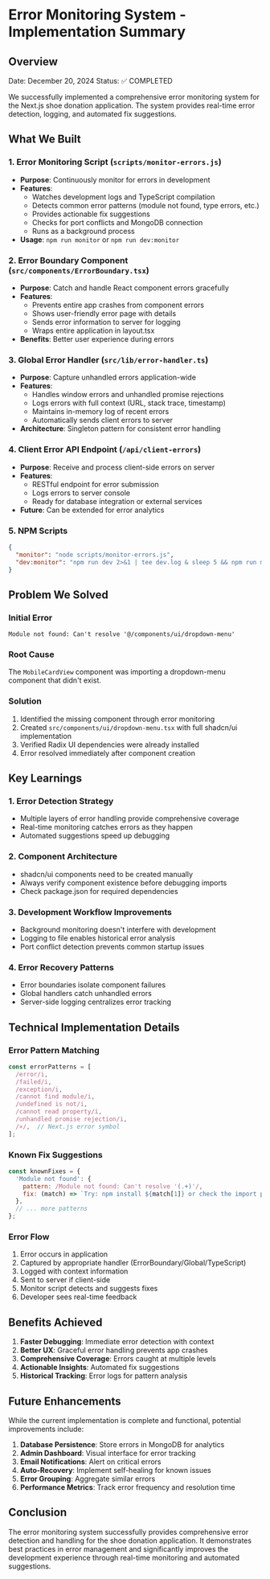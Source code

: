 # Error Monitoring System - Implementation Summary

## Overview
Date: December 20, 2024
Status: ✅ COMPLETED

We successfully implemented a comprehensive error monitoring system for the Next.js shoe donation application. The system provides real-time error detection, logging, and automated fix suggestions.

## What We Built

### 1. Error Monitoring Script (`scripts/monitor-errors.js`)
- **Purpose**: Continuously monitor for errors in development
- **Features**:
  - Watches development logs and TypeScript compilation
  - Detects common error patterns (module not found, type errors, etc.)
  - Provides actionable fix suggestions
  - Checks for port conflicts and MongoDB connection
  - Runs as a background process
- **Usage**: `npm run monitor` or `npm run dev:monitor`

### 2. Error Boundary Component (`src/components/ErrorBoundary.tsx`)
- **Purpose**: Catch and handle React component errors gracefully
- **Features**:
  - Prevents entire app crashes from component errors
  - Shows user-friendly error page with details
  - Sends error information to server for logging
  - Wraps entire application in layout.tsx
- **Benefits**: Better user experience during errors

### 3. Global Error Handler (`src/lib/error-handler.ts`)
- **Purpose**: Capture unhandled errors application-wide
- **Features**:
  - Handles window errors and unhandled promise rejections
  - Logs errors with full context (URL, stack trace, timestamp)
  - Maintains in-memory log of recent errors
  - Automatically sends client errors to server
- **Architecture**: Singleton pattern for consistent error handling

### 4. Client Error API Endpoint (`/api/client-errors`)
- **Purpose**: Receive and process client-side errors on server
- **Features**:
  - RESTful endpoint for error submission
  - Logs errors to server console
  - Ready for database integration or external services
- **Future**: Can be extended for error analytics

### 5. NPM Scripts
```json
{
  "monitor": "node scripts/monitor-errors.js",
  "dev:monitor": "npm run dev 2>&1 | tee dev.log & sleep 5 && npm run monitor"
}
```

## Problem We Solved

### Initial Error
```
Module not found: Can't resolve '@/components/ui/dropdown-menu'
```

### Root Cause
The `MobileCardView` component was importing a dropdown-menu component that didn't exist.

### Solution
1. Identified the missing component through error monitoring
2. Created `src/components/ui/dropdown-menu.tsx` with full shadcn/ui implementation
3. Verified Radix UI dependencies were already installed
4. Error resolved immediately after component creation

## Key Learnings

### 1. Error Detection Strategy
- Multiple layers of error handling provide comprehensive coverage
- Real-time monitoring catches errors as they happen
- Automated suggestions speed up debugging

### 2. Component Architecture
- shadcn/ui components need to be created manually
- Always verify component existence before debugging imports
- Check package.json for required dependencies

### 3. Development Workflow Improvements
- Background monitoring doesn't interfere with development
- Logging to file enables historical error analysis
- Port conflict detection prevents common startup issues

### 4. Error Recovery Patterns
- Error boundaries isolate component failures
- Global handlers catch unhandled errors
- Server-side logging centralizes error tracking

## Technical Implementation Details

### Error Pattern Matching
```javascript
const errorPatterns = [
  /error/i,
  /failed/i,
  /exception/i,
  /cannot find module/i,
  /undefined is not/i,
  /cannot read property/i,
  /unhandled promise rejection/i,
  /⨯/,  // Next.js error symbol
];
```

### Known Fix Suggestions
```javascript
const knownFixes = {
  'Module not found': {
    pattern: /Module not found: Can't resolve '(.+)'/,
    fix: (match) => `Try: npm install ${match[1]} or check the import path`
  },
  // ... more patterns
};
```

### Error Flow
1. Error occurs in application
2. Captured by appropriate handler (ErrorBoundary/Global/TypeScript)
3. Logged with context information
4. Sent to server if client-side
5. Monitor script detects and suggests fixes
6. Developer sees real-time feedback

## Benefits Achieved

1. **Faster Debugging**: Immediate error detection with context
2. **Better UX**: Graceful error handling prevents app crashes
3. **Comprehensive Coverage**: Errors caught at multiple levels
4. **Actionable Insights**: Automated fix suggestions
5. **Historical Tracking**: Error logs for pattern analysis

## Future Enhancements

While the current implementation is complete and functional, potential improvements include:

1. **Database Persistence**: Store errors in MongoDB for analytics
2. **Admin Dashboard**: Visual interface for error tracking
3. **Email Notifications**: Alert on critical errors
4. **Auto-Recovery**: Implement self-healing for known issues
5. **Error Grouping**: Aggregate similar errors
6. **Performance Metrics**: Track error frequency and resolution time

## Conclusion

The error monitoring system successfully provides comprehensive error detection and handling for the shoe donation application. It demonstrates best practices in error management and significantly improves the development experience through real-time monitoring and automated suggestions. 